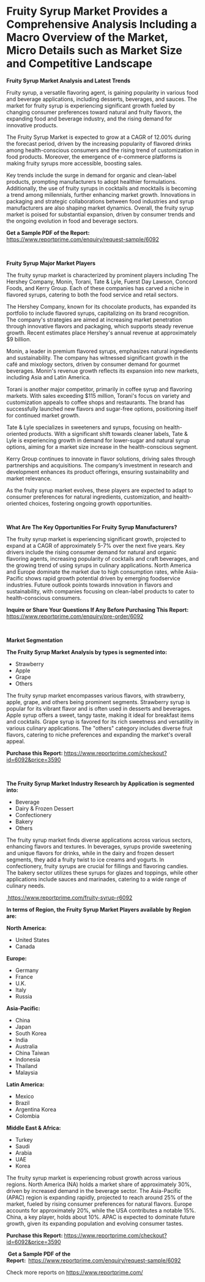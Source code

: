 <p><h1>Fruity Syrup Market Provides a Comprehensive Analysis Including a Macro Overview of the Market, Micro Details such as Market Size and Competitive Landscape</h1></p><p><strong>Fruity Syrup Market Analysis and Latest Trends</strong></p>
<p><p>Fruity syrup, a versatile flavoring agent, is gaining popularity in various food and beverage applications, including desserts, beverages, and sauces. The market for fruity syrup is experiencing significant growth fueled by changing consumer preferences toward natural and fruity flavors, the expanding food and beverage industry, and the rising demand for innovative products. </p><p>The Fruity Syrup Market is expected to grow at a CAGR of 12.00% during the forecast period, driven by the increasing popularity of flavored drinks among health-conscious consumers and the rising trend of customization in food products. Moreover, the emergence of e-commerce platforms is making fruity syrups more accessible, boosting sales. </p><p>Key trends include the surge in demand for organic and clean-label products, prompting manufacturers to adopt healthier formulations. Additionally, the use of fruity syrups in cocktails and mocktails is becoming a trend among millennials, further enhancing market growth. Innovations in packaging and strategic collaborations between food industries and syrup manufacturers are also shaping market dynamics. Overall, the fruity syrup market is poised for substantial expansion, driven by consumer trends and the ongoing evolution in food and beverage sectors.</p></p>
<p><strong>Get a Sample PDF of the Report:&nbsp;</strong> <a href="https://www.reportprime.com/enquiry/request-sample/6092?utm_campaign=2306&utm_medium=2&utm_source=Github&utm_content=ia&utm_term=19032025&utm_id=fruity-syrup">https://www.reportprime.com/enquiry/request-sample/6092</a></p>
<p>&nbsp;</p>
<p><strong>Fruity Syrup Major Market Players</strong></p>
<p><p>The fruity syrup market is characterized by prominent players including The Hershey Company, Monin, Torani, Tate & Lyle, Fuerst Day Lawson, Concord Foods, and Kerry Group. Each of these companies has carved a niche in flavored syrups, catering to both the food service and retail sectors.</p><p>The Hershey Company, known for its chocolate products, has expanded its portfolio to include flavored syrups, capitalizing on its brand recognition. The company's strategies are aimed at increasing market penetration through innovative flavors and packaging, which supports steady revenue growth. Recent estimates place Hershey's annual revenue at approximately $9 billion.</p><p>Monin, a leader in premium flavored syrups, emphasizes natural ingredients and sustainability. The company has witnessed significant growth in the café and mixology sectors, driven by consumer demand for gourmet beverages. Monin's revenue growth reflects its expansion into new markets, including Asia and Latin America.</p><p>Torani is another major competitor, primarily in coffee syrup and flavoring markets. With sales exceeding $115 million, Torani's focus on variety and customization appeals to coffee shops and restaurants. The brand has successfully launched new flavors and sugar-free options, positioning itself for continued market growth.</p><p>Tate & Lyle specializes in sweeteners and syrups, focusing on health-oriented products. With a significant shift towards cleaner labels, Tate & Lyle is experiencing growth in demand for lower-sugar and natural syrup options, aiming for a market size increase in the health-conscious segment.</p><p>Kerry Group continues to innovate in flavor solutions, driving sales through partnerships and acquisitions. The company’s investment in research and development enhances its product offerings, ensuring sustainability and market relevance.</p><p>As the fruity syrup market evolves, these players are expected to adapt to consumer preferences for natural ingredients, customization, and health-oriented choices, fostering ongoing growth opportunities.</p></p>
<p>&nbsp;</p>
<p><strong>What Are The Key Opportunities For Fruity Syrup Manufacturers?</strong></p>
<p><p>The fruity syrup market is experiencing significant growth, projected to expand at a CAGR of approximately 5-7% over the next five years. Key drivers include the rising consumer demand for natural and organic flavoring agents, increasing popularity of cocktails and craft beverages, and the growing trend of using syrups in culinary applications. North America and Europe dominate the market due to high consumption rates, while Asia-Pacific shows rapid growth potential driven by emerging foodservice industries. Future outlook points towards innovation in flavors and sustainability, with companies focusing on clean-label products to cater to health-conscious consumers.</p></p>
<p><strong>Inquire or Share Your Questions If Any Before Purchasing This Report:</strong> <a href="https://www.reportprime.com/enquiry/pre-order/6092?utm_campaign=2306&utm_medium=2&utm_source=Github&utm_content=ia&utm_term=19032025&utm_id=fruity-syrup">https://www.reportprime.com/enquiry/pre-order/6092</a></p>
<p>&nbsp;</p>
<p><strong>Market Segmentation</strong></p>
<p><strong>The Fruity Syrup Market Analysis by types is segmented into:</strong></p>
<p><ul><li>Strawberry</li><li>Apple</li><li>Grape</li><li>Others</li></ul></p>
<p><p>The fruity syrup market encompasses various flavors, with strawberry, apple, grape, and others being prominent segments. Strawberry syrup is popular for its vibrant flavor and is often used in desserts and beverages. Apple syrup offers a sweet, tangy taste, making it ideal for breakfast items and cocktails. Grape syrup is favored for its rich sweetness and versatility in various culinary applications. The "others" category includes diverse fruit flavors, catering to niche preferences and expanding the market's overall appeal.</p></p>
<p><strong>Purchase this Report:&nbsp;</strong><a href="https://www.reportprime.com/checkout?id=6092&price=3590&utm_campaign=2306&utm_medium=2&utm_source=Github&utm_content=ia&utm_term=19032025&utm_id=fruity-syrup">https://www.reportprime.com/checkout?id=6092&price=3590</a></p>
<p>&nbsp;</p>
<p><strong>The Fruity Syrup Market Industry Research by Application is segmented into:</strong></p>
<p><ul><li>Beverage</li><li>Dairy & Frozen Dessert</li><li>Confectionery</li><li>Bakery</li><li>Others</li></ul></p>
<p><p>The fruity syrup market finds diverse applications across various sectors, enhancing flavors and textures. In beverages, syrups provide sweetening and unique flavors for drinks, while in the dairy and frozen dessert segments, they add a fruity twist to ice creams and yogurts. In confectionery, fruity syrups are crucial for fillings and flavoring candies. The bakery sector utilizes these syrups for glazes and toppings, while other applications include sauces and marinades, catering to a wide range of culinary needs.</p></p>
<p><a href="https://www.reportprime.com/fruity-syrup-r6092?utm_campaign=2306&utm_medium=2&utm_source=Github&utm_content=ia&utm_term=19032025&utm_id=fruity-syrup">&nbsp;https://www.reportprime.com/fruity-syrup-r6092</a></p>
<p><strong>In terms of Region, the Fruity Syrup Market Players available by Region are:</strong></p>
<p>
    <p> <strong> North America: </strong>
        <ul>
            <li>United States</li>
            <li>Canada</li>
        </ul>
        </p> 
    <p> <strong> Europe: </strong>
        <ul>
            <li>Germany</li>
            <li>France</li>
            <li>U.K.</li>
            <li>Italy</li>
            <li>Russia</li>
        </ul>
        </p> 
    <p> <strong> Asia-Pacific: </strong>
        <ul>
            <li>China</li>
            <li>Japan</li>
            <li>South Korea</li>
            <li>India</li>
            <li>Australia</li>
            <li>China Taiwan</li>
            <li>Indonesia</li>
            <li>Thailand</li>
            <li>Malaysia</li>
        </ul>
        </p> 
    <p> <strong> Latin America: </strong>
        <ul>
            <li>Mexico</li>
            <li>Brazil</li>
            <li>Argentina Korea</li>
            <li>Colombia</li>
        </ul>
        </p> 
    <p> <strong> Middle East & Africa: </strong>
        <ul>
            <li>Turkey</li>
            <li>Saudi</li>
            <li>Arabia</li>
            <li>UAE</li>
            <li>Korea</li>
        </ul>
    </p>
    </p>
<p><p>The fruity syrup market is experiencing robust growth across various regions. North America (NA) holds a market share of approximately 30%, driven by increased demand in the beverage sector. The Asia-Pacific (APAC) region is expanding rapidly, projected to reach around 25% of the market, fueled by rising consumer preferences for natural flavors. Europe accounts for approximately 20%, while the USA contributes a notable 15%. China, a key player, holds about 10%. APAC is expected to dominate future growth, given its expanding population and evolving consumer tastes.</p></p>
<p><strong>Purchase this Report: </strong><a href="https://www.reportprime.com/checkout?id=6092&price=3590&utm_campaign=2306&utm_medium=2&utm_source=Github&utm_content=ia&utm_term=19032025&utm_id=fruity-syrup">https://www.reportprime.com/checkout?id=6092&price=3590</a></p>
<p>&nbsp;<strong>Get a Sample PDF of the Report:&nbsp;&nbsp;</strong><a href="https://www.reportprime.com/enquiry/request-sample/6092?utm_campaign=2306&utm_medium=2&utm_source=Github&utm_content=ia&utm_term=19032025&utm_id=fruity-syrup">https://www.reportprime.com/enquiry/request-sample/6092</a></p>
<p><strong></strong></p>
<p>Check more reports on <a href="https://www.reportprime.com/?utm_campaign=2306&utm_medium=2&utm_source=Github&utm_content=ia&utm_term=19032025&utm_id=fruity-syrup">https://www.reportprime.com/</a></p>